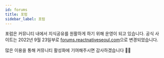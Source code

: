```yaml
---
id: forums
title: 포럼
sidebar_label: 포럼
---
```


포럼은 커뮤니티 내에서 지식공유를 원활하게 하기 위해 운영이 되고 있습니다.
공식 사이트는 2022년 9월 23일부로 [forums.reactnativeseoul.com](https://forums.reactnativeseoul.com)으로 변경되었습니다.

많은 이용을 통해 커뮤니티 활성화에 기여해주시면 감사하겠습니다 🙇🏻
